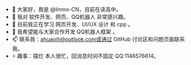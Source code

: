 - 👋 大家好，我是 @linmo-CN，目前在读高中。
- 👀 我对 软件开发、网页、QQ机器人 非常感兴趣。
- 🌱 目前我正在学习 网页开发、UI/UX 设计 和 cpp 。
- 💞️ 我希望能与大家合作开发 QQ机器人框架 。
- 📫 联系我：ahuaoih@outlook.com或通过 GitHub 讨论区和问题页面联系我。
- ⚡ 趣事：摆烂
本人很忙，回消息时间不固定 QQ:1146576614。
<!---  
linmo-CN/linmo-CN is a ✨ special ✨ repository because its `README.md` (this file) appears on your GitHub profile.
You can click the Preview link to take a look at your changes.
--->
